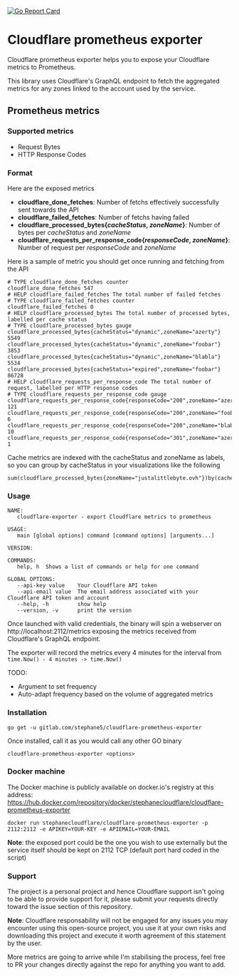 [![Go Report Card](https://goreportcard.com/badge/gitlab.com/stephane5/cloudflare-prometheus-exporter)](https://goreportcard.com/report/gitlab.com/stephane5/cloudflare-prometheus-exporter)

# Cloudflare prometheus exporter

Cloudflare prometheus exporter helps you to expose your Cloudflare metrics to Prometheus.

This library uses Cloudflare's GraphQL endpoint to fetch the aggregated metrics for any zones linked to the account used by the service.

## Prometheus metrics

### Supported metrics

- Request Bytes
- HTTP Response Codes 

### Format

Here are the exposed metrics

- **cloudflare_done_fetches**: Number of fetchs effectively successfully sent towards the API 
- **cloudflare_failed_fetches**: Number of fetchs having failed
- **cloudflare_processed_bytes{*cacheStatus*, *zoneName*}**: Number of bytes per *cacheStatus* and *zoneName*
- **cloudflare_requests_per_response_code{*responseCode*, *zoneName*}**: Number of request per *responseCode* and *zoneName*

Here is a sample of metric you should get once running and fetching from the API

```
# TYPE cloudflare_done_fetches counter
cloudflare_done_fetches 547
# HELP cloudflare_failed_fetches The total number of failed fetches
# TYPE cloudflare_failed_fetches counter
cloudflare_failed_fetches 0
# HELP cloudflare_processed_bytes The total number of processed bytes, labelled per cache status
# TYPE cloudflare_processed_bytes gauge
cloudflare_processed_bytes{cacheStatus="dynamic",zoneName="azerty"} 5549
cloudflare_processed_bytes{cacheStatus="dynamic",zoneName="foobar"} 3853
cloudflare_processed_bytes{cacheStatus="dynamic",zoneName="blabla"} 5534
cloudflare_processed_bytes{cacheStatus="expired",zoneName="foobar"} 86728
# HELP cloudflare_requests_per_response_code The total number of request, labelled per HTTP response codes
# TYPE cloudflare_requests_per_response_code gauge
cloudflare_requests_per_response_code{responseCode="200",zoneName="azerty"} 121
cloudflare_requests_per_response_code{responseCode="200",zoneName="foobar"} 6
cloudflare_requests_per_response_code{responseCode="200",zoneName="blabla"} 10
cloudflare_requests_per_response_code{responseCode="301",zoneName="azerty"} 1
```

Cache metrics are indexed with the cacheStatus and zoneName as labels, so you can group by cacheStatus in your visualizations like the following

```
sum(cloudflare_processed_bytes{zoneName="justalittlebyte.ovh"})by(cacheStatus)
```

### Usage

```
NAME:
   cloudflare-exporter - export Cloudflare metrics to prometheus

USAGE:
   main [global options] command [command options] [arguments...]

VERSION:

COMMANDS:
   help, h  Shows a list of commands or help for one command

GLOBAL OPTIONS:
   --api-key value    Your Cloudflare API token
   --api-email value  The email address associated with your Cloudflare API token and account
   --help, -h         show help
   --version, -v      print the version
```

Once launched with valid credentials, the binary will spin a webserver on http://localhost:2112/metrics exposing the metrics received from Cloudflare's GraphQL endpoint.

The exporter will record the metrics every 4 minutes for the interval from `time.Now() - 4 minutes -> time.Now()`

TODO:

- Argument to set frequency
- Auto-adapt frequency based on the volume of aggregated metrics

### Installation

```
go get -u gitlab.com/stephane5/cloudflare-prometheus-exporter
```

Once installed, call it as you would call any other GO binary 

```
cloudflare-prometheus-exporter <options>
```

### Docker machine

The Docker machine is publicly available on docker.io's registry at this address: https://hub.docker.com/repository/docker/stephanecloudflare/cloudflare-prometheus-exporter

```
docker run stephanecloudflare/cloudflare-prometheus-exporter -p 2112:2112 -e APIKEY=YOUR-KEY -e APIEMAIL=YOUR-EMAIL
```

**Note**: the exposed port could be the one you wish to use externally but the service itself should be kept on 2112 TCP (default port hard coded in the script)

### Support

The project is a personal project and hence Cloudflare support isn't going to be able to provide support for it, please submit your requests directly toward the issue section of this repository.

**Note**: Cloudflare responsability will not be engaged for any issues you may encounter using this open-source project, you use it at your own risks and downloading this project and execute it worth agreement of this statement by the user.

More metrics are going to arrive while I'm stabilising the process, feel free to PR your changes directly against the repo for anything you want to add.
